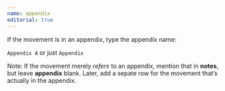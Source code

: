 ```yaml
---
name: appendix
editorial: true
---
```

If the movement is in an appendix, type the appendix name:

`Appendix A` or just `Appendix`

Note: If the movement merely _refers_ to an appendix, mention that in **notes**, but leave **appendix** blank. Later, add a sepate row for the movement that’s actually in the appendix.